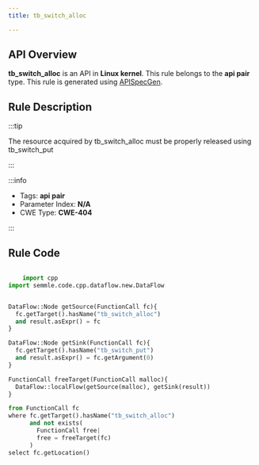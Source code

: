 ```yaml
---
title: tb_switch_alloc

---
```



## API Overview
**tb_switch_alloc** is an API in **Linux kernel**. This rule belongs to the **api pair** type. This rule is generated using [APISpecGen](../../tools/APISpecGen).
## Rule Description

:::tip

The resource acquired by tb_switch_alloc must be properly released using tb_switch_put

:::

:::info

- Tags: **api pair**
- Parameter Index: **N/A**
- CWE Type: **CWE-404**

:::

## Rule Code
```python

    import cpp
import semmle.code.cpp.dataflow.new.DataFlow


DataFlow::Node getSource(FunctionCall fc){
  fc.getTarget().hasName("tb_switch_alloc")
  and result.asExpr() = fc
}

DataFlow::Node getSink(FunctionCall fc){
  fc.getTarget().hasName("tb_switch_put")
  and result.asExpr() = fc.getArgument(0)
}

FunctionCall freeTarget(FunctionCall malloc){
  DataFlow::localFlow(getSource(malloc), getSink(result))
}

from FunctionCall fc
where fc.getTarget().hasName("tb_switch_alloc")
      and not exists(
        FunctionCall free| 
        free = freeTarget(fc)
      )
select fc.getLocation()

    
```
